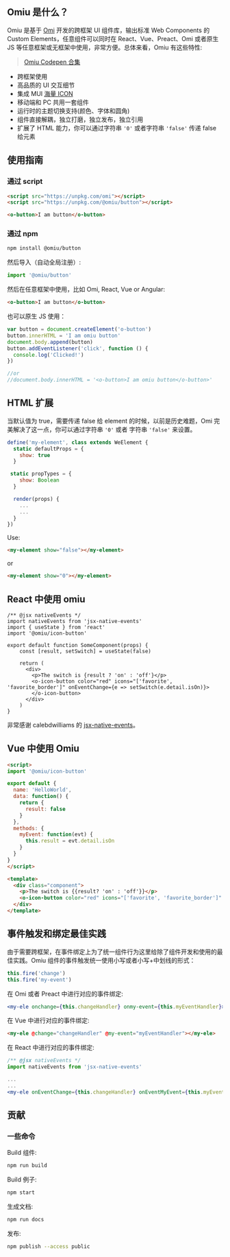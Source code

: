## Omiu 是什么？

Omiu 是基于 [Omi](https://github.com/Tencent/omi) 开发的跨框架 UI 组件库，输出标准 Web Components 的 Custom Elements，任意组件可以同时在 React、Vue、Preact、Omi 或者原生 JS 等任意框架或无框架中使用，非常方便。总体来看，Omiu 有这些特性:

> [Omiu Codepen 合集](https://codepen.io/collection/XBJjke)

* 跨框架使用
* 高品质的 UI 交互细节
* 集成 MUI [海量 ICON](https://tencent.github.io/omi/components/icon/demos/icon.html)
* 移动端和 PC 共用一套组件
* 运行时的主题切换支持(颜色、字体和圆角)
* 组件直接解耦，独立打磨，独立发布，独立引用
* 扩展了 HTML 能力，你可以通过字符串 `'0'` 或者字符串 `'false'` 传递 false 给元素

## 使用指南

### 通过 script

```html
<script src="https://unpkg.com/omi"></script>
<script src="https://unpkg.com/@omiu/button"></script>

<o-button>I am button</o-button>
```

### 通过 npm

``` bash
npm install @omiu/button
```

然后导入（自动全局注册）:

```js
import '@omiu/button'
```

然后在任意框架中使用，比如 Omi, React, Vue or Angular:

``` html
<o-button>I am button</o-button>
```

也可以原生 JS 使用：

```js
var button = document.createElement('o-button')
button.innerHTML = 'I am omiu button'
document.body.append(button)
button.addEventListener('click', function () {
  console.log('Clicked!')
})

//or
//document.body.innerHTML = '<o-button>I am omiu button</o-button>'
```

## HTML 扩展 

当默认值为 true，需要传递 false 给 element 的时候，以前是历史难题，Omi 完美解决了这一点，你可以通过字符串 `'0'` 或者 字符串 `'false'` 来设置。

```js
define('my-element', class extends WeElement {
  static defaultProps = {
    show: true
  }

 static propTypes = {
    show: Boolean
  }

  render(props) {
    ...
    ...
  }
})
```

Use:

```html
<my-element show="false"></my-element>
```

or

```html
<my-element show="0"></my-element>
```

## React 中使用 omiu

```tsx
/** @jsx nativeEvents */
import nativeEvents from 'jsx-native-events'
import { useState } from 'react'
import '@omiu/icon-button'

export default function SomeComponent(props) {
    const [result, setSwitch] = useState(false)

    return (
      <div>
        <p>The switch is {result ? 'on' : 'off'}</p>
        <o-icon-button color="red" icons="['favorite', 'favorite_border']" onEventChange={e => setSwitch(e.detail.isOn)}>
        </o-icon-button>
      </div>
    )
}
```

非常感谢 calebdwilliams 的 [jsx-native-events](https://github.com/calebdwilliams/jsx-native-events#readme)。

## Vue 中使用 Omiu

```html
<script>
import '@omiu/icon-button'

export default {
  name: 'HelloWorld',
  data: function() {
    return {
      result: false
    }
  },
  methods: {
    myEvent: function(evt) {
      this.result = evt.detail.isOn
    }
  }
}
</script>

<template>
  <div class="component">
    <p>The switch is {{result? 'on' : 'off'}}</p>
    <o-icon-button color="red" icons="['favorite', 'favorite_border']" @change="myEvent"></o-icon-button>
  </div>
</template>
```

## 事件触发和绑定最佳实践

由于需要跨框架，在事件绑定上为了统一组件行为这里给除了组件开发和使用的最佳实践。Omiu 组件的事件触发统一使用小写或者小写+中划线的形式：

```js
this.fire('change')
this.fire('my-event')
```

在 Omi 或者 Preact 中进行对应的事件绑定:

```jsx
<my-ele onchange={this.changeHandler} onmy-event={this.myEventHandler}></my-ele>
```

在 Vue 中进行对应的事件绑定:

```html
<my-ele @change="changeHandler" @my-event="myEventHandler"></my-ele>
```

在 React 中进行对应的事件绑定:

```jsx
/** @jsx nativeEvents */
import nativeEvents from 'jsx-native-events'

...
...
<my-ele onEventChange={this.changeHandler} onEventMyEvent={this.myEventHandler}></my-ele>
```

## 贡献

### 一些命令

Build 组件:

```bash
npm run build 
```

Build 例子:

```bash
npm start
```

生成文档:

```bash
npm run docs
```

发布:

```bash
npm publish --access public
```
